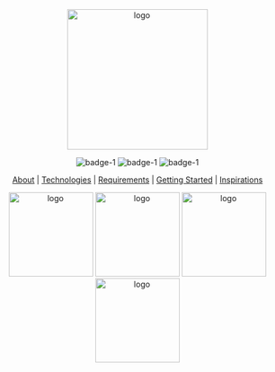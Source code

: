 <div align='center'>
<image src='./assets/images/anim_logo.png' alt='logo' width="250px"/>


![badge-1](https://img.shields.io/badge/Dart-Flutter-blue)
![badge-1](https://img.shields.io/badge/Languages-+2-yellow)
![badge-1](https://img.shields.io/badge/Version-1.0.0-blue?logo=github&style=social)



[About]() | [Technologies]() | [Requirements]() | [Getting Started]() | [Inspirations]()



<image src='./assets/images/1.jpeg' alt='logo' width="150px"/> 
 <image src='./assets/images/2.jpeg' alt='logo' width="150px"/>
    <image src='./assets/images/4.jpeg' alt='logo' width="150px"/>
      <image src='./assets/images/5.jpeg' alt='logo' width="150px"/>

</div>